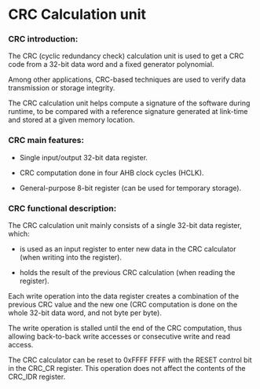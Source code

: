 <h1>     CRC Calculation unit     </h1>

<h3>CRC introduction:</h3>

The CRC (cyclic redundancy check) calculation unit is used to get a CRC code from a 32-bit data word and a fixed generator polynomial.

Among other applications, CRC-based techniques are used to verify data transmission or storage integrity.

The CRC calculation unit helps compute a signature of the 
software during runtime, to be compared with a reference signature generated at link-time and stored at a given memory location.

<h3>CRC main features:</h3>

- Single input/output 32-bit data register.
 
- CRC computation done in four AHB clock cycles (HCLK).

- General-purpose 8-bit register (can be used for temporary storage).

<h3>CRC functional description:</h3>

The CRC calculation unit mainly consists of a single 32-bit data register, which:

- is used as an input register to enter new data in the CRC calculator (when writing into 
the register).

- holds the result of the previous CRC calculation (when reading the register).

Each write operation into the data register creates a combination of the previous CRC value 
and the new one (CRC computation is done on the whole 32-bit data word, and not byte per 
byte).

The write operation is stalled until the end of the CRC computation, thus allowing back-to-back write accesses or consecutive write and read access.

The CRC calculator can be reset to 0xFFFF FFFF with the RESET control bit in the 
CRC_CR register. This operation does not affect the contents of the CRC_IDR register.
